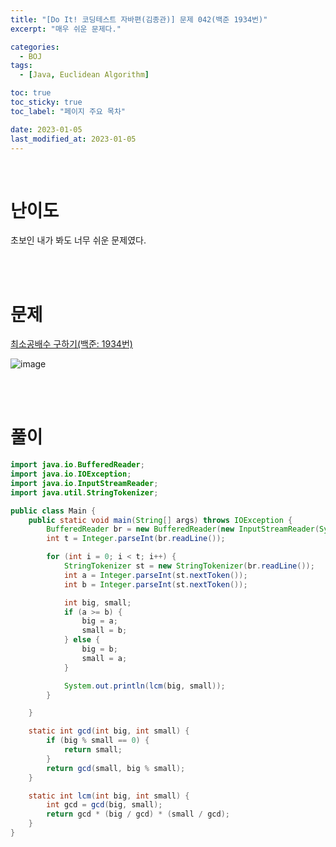 ```yaml
---
title: "[Do It! 코딩테스트 자바편(김종관)] 문제 042(백준 1934번)"
excerpt: "매우 쉬운 문제다."

categories:
  - BOJ
tags:
  - [Java, Euclidean Algorithm]

toc: true
toc_sticky: true
toc_label: "페이지 주요 목차"

date: 2023-01-05
last_modified_at: 2023-01-05
---
```


<br>

# 난이도

초보인 내가 봐도 너무 쉬운 문제였다.

<br><br>

# 문제

[최소공배수 구하기(백준: 1934번)](https://www.acmicpc.net/problem/1934)

![image](https://user-images.githubusercontent.com/112764753/210710951-c5325b93-9e24-4684-b8fd-622077ab748b.png)

<br><br>

# 풀이

```java
import java.io.BufferedReader;
import java.io.IOException;
import java.io.InputStreamReader;
import java.util.StringTokenizer;

public class Main {
    public static void main(String[] args) throws IOException {
        BufferedReader br = new BufferedReader(new InputStreamReader(System.in));
        int t = Integer.parseInt(br.readLine());

        for (int i = 0; i < t; i++) {
            StringTokenizer st = new StringTokenizer(br.readLine());
            int a = Integer.parseInt(st.nextToken());
            int b = Integer.parseInt(st.nextToken());

            int big, small;
            if (a >= b) {
                big = a;
                small = b;
            } else {
                big = b;
                small = a;
            }

            System.out.println(lcm(big, small));
        }

    }

    static int gcd(int big, int small) {
        if (big % small == 0) {
            return small;
        }
        return gcd(small, big % small);
    }

    static int lcm(int big, int small) {
        int gcd = gcd(big, small);
        return gcd * (big / gcd) * (small / gcd);
    }
}
```
